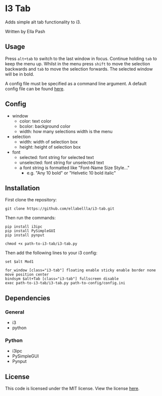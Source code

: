 # I3 Tab
Adds simple alt tab functionality to i3.

Written by Ella Pash

## Usage
Press `alt+tab` to switch to the last window in focus. Continue holding `tab` to keep the menu up. Whilst in the menu press `shift` to move the selection backwards and `tab` to move the selection forwards. The selected window will be in bold.

A config file must be specified as a command line argument. A default config file can be found [here](./config/config.ini).
## Config
- window
  - color: text color
  - bcolor: background color
  - width: how many selections width is the menu
- selection
  - width: width of selection box
  - height: height of selection box
- font
  - selected: font string for selected text
  - unselected: font string for unselected text
  - a font string is formatted like "Font-Name Size Style..." 
    - e.g. "Any 10 bold" or "Helvetic 10 bold italic"

## Installation
First clone the repository:

```
git clone https://github.com/ellabellla/i3-tab.git
```

Then run the commands:

```
pip install i3ipc
pip install PySimpleGUI
pip install pynput

chmod +x path-to-i3-tab/i3-tab.py
```

Then add the following lines to your i3 config:
```
set $alt Mod1

for_window [class="i3-tab"] floating enable sticky enable border none move position center 
bindsym $alt+Tab [class="i3-tab"] fullscreen disable
exec path-to-i3-tab/i3-tab.py path-to-config/config.ini
```

## Dependencies
### General
- i3
- python
### Python
- i3ipc
- PySimpleGUI
- Pynput

## License
This code is licensed under the MIT license. View the license [here](LICENSE).
